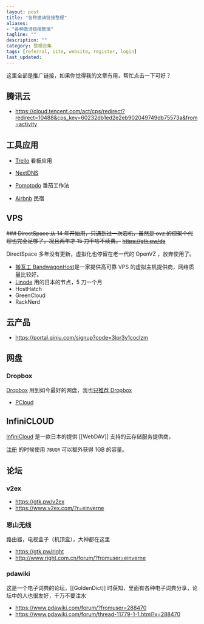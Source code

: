 ```yaml
---
layout: post
title: "各种邀请链接整理"
aliases:
- "各种邀请链接整理"
tagline: ""
description: ""
category: 整理合集
tags: [referral, site, website, register, login]
last_updated:
---
```


这里全部是推广链接，如果你觉得我的文章有用，帮忙点击一下可好？

## 腾讯云

- <https://cloud.tencent.com/act/cps/redirect?redirect=10488&cps_key=60232db1ed2e2eb902049749db75573a&from=activity>

## 工具应用

- [Trello](https://trello.com/einverne/recommend) 看板应用
- [NextDNS](https://nextdns.io/?from=fgmesze4)

- [Pomotodo](https://pomotodo.com/r/MFPLHRDX) 番茄工作法
- [Airbnb](https://abnb.me/e/YynYPCsLWU) 民宿

## VPS

~~### DirectSpace
从 14 年开始用，只遇到过一次宕机，虽然是 ovz 的但架个代理也完全足够了，况且两年才 15 刀干啥不续费。~~
~~<https://gtk.pw/ds>~~

DirectSpace 多年没有更新，虚拟化也停留在老一代的 OpenVZ ，放弃使用了。

- [搬瓦工 BandwagonHost](https://gtk.pw/bwg)是一家提供高可靠 VPS 的虚拟主机提供商，网络质量比较好。
- [Linode](https://gtk.pw/linode) 用的日本的节点，5 刀一个月
- HostHatch
- GreenCloud
- RackNerd

## 云产品

- <https://portal.qiniu.com/signup?code=3lpr3y1coclzm>

## 网盘

### Dropbox
[Dropbox](https://db.tt/isyvu6ny) 用到如今最好的网盘，我也[只推荐 Dropbox](/post/2015/07/dropbox-tips.html)

- [PCloud](https://my.pcloud.com/#page=register&invite=VKXvZKvEM17)

## InfiniCLOUD
[InfiniCloud](https://einverne.github.io/post/2022/08/teracloud-webdav-usage.html) 是一款日本的提供 [[WebDAV]] 支持的云存储服务提供商。

[注册](https://infini-cloud.net/) 的时候使用 `7BUQR` 可以额外获得 1GB 的容量。

## 论坛

### v2ex

- <https://gtk.pw/v2ex>
- <https://www.v2ex.com/?r=einverne>

### 恩山无线
路由器，电视盒子（机顶盒），大神都在这里

- <https://gtk.pw/right>
- <http://www.right.com.cn/forum/?fromuser=einverne>

### pdawiki
这是一个电子词典的论坛，[[GoldenDict]] 时获知，里面有各种电子词典分享，论坛中的人也很友好，千万不要注水

- <https://www.pdawiki.com/forum/?fromuser=288470>
- <https://www.pdawiki.com/forum/thread-11779-1-1.html?x=288470>

